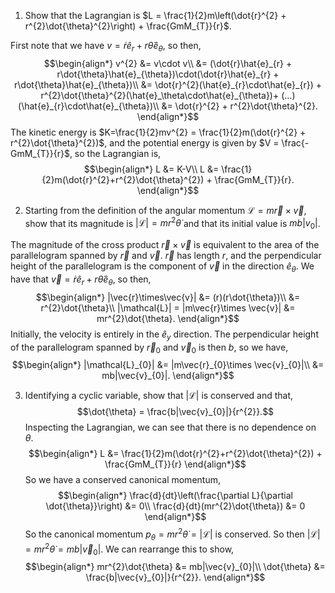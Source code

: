 1. Show that the Lagrangian is $L = \frac{1}{2}m\left(\dot{r}^{2} + r^{2}\dot{\theta}^{2}\right) + \frac{GmM_{T}}{r}$.

First note that we have $v = \dot{r}\hat{e}_{r} + r\dot{\theta}\hat{e}_{\theta}$, so then,
$$\begin{align*}
v^{2} &= v\cdot v\\
&= (\dot{r}\hat{e}_{r} + r\dot{\theta}\hat{e}_{\theta})\cdot(\dot{r}\hat{e}_{r} + r\dot{\theta}\hat{e}_{\theta})\\
&= \dot{r}^{2}(\hat{e}_{r}\cdot\hat{e}_{r}) + r^{2}\dot{\theta}^{2}(\hat{e}_\theta\cdot\hat{e}_{\theta})+ (...)(\hat{e}_{r}\cdot\hat{e}_{\theta})\\
&= \dot{r}^{2} + r^{2}\dot{\theta}^{2}.
\end{align*}$$
The kinetic energy is $K=\frac{1}{2}mv^{2} = \frac{1}{2}m(\dot{r}^{2} + r^{2}\dot{\theta}^{2})$, and the potential energy is given by $V = \frac{-GmM_{T}}{r}$, so the Lagrangian is,
$$\begin{align*}
L &= K-V\\
L &= \frac{1}{2}m(\dot{r}^{2}+r^{2}\dot{\theta}^{2}) + \frac{GmM_{T}}{r}.
\end{align*}$$

2. Starting from the definition of the angular momentum $\mathcal{L} = m\vec{r}\times \vec{v}$, show that its magnitude is $|\mathcal{L}| = mr^{2}\dot{\theta}$ and that its initial value is $mb|v_{0}|$.

The magnitude of the cross product $\vec{r}\times \vec{v}$ is equivalent to the area of the parallelogram spanned by $\vec{r}$ and $\vec{v}$.
$\vec{r}$ has length $r$, and the perpendicular height of the parallelogram is the component of $\vec{v}$ in the direction $\hat{e}_{\theta}$. We have that $\vec{v} = \dot{r}\hat{e}_{r} + r\dot{\theta}\hat{e}_{\theta}$, so then,
$$\begin{align*}
|\vec{r}\times\vec{v}| &= (r)(r\dot{\theta})\\
&= r^{2}\dot{\theta}\\
|\mathcal{L}| = |m\vec{r}\times \vec{v}| &= mr^{2}\dot{\theta}.
\end{align*}$$
Initially, the velocity is entirely in the $\hat{e}_{y}$ direction. The perpendicular height of the parallelogram spanned by $\vec{r}_{0}$ and $\vec{v}_{0}$ is then $b$, so we have,
$$\begin{align*}
|\mathcal{L}_{0}| &= |m\vec{r}_{0}\times \vec{v}_{0}|\\
&= mb|\vec{v}_{0}|.
\end{align*}$$

3. Identifying a cyclic variable, show that $|\mathcal{L}|$ is conserved and that,$$\dot{\theta} = \frac{b|\vec{v}_{0}|}{r^{2}}.$$
Inspecting the Lagrangian, we can see that there is no dependence on $\theta$.
$$\begin{align*}
L &= \frac{1}{2}m(\dot{r}^{2}+r^{2}\dot{\theta}^{2}) + \frac{GmM_{T}}{r}
\end{align*}$$
So we have a conserved canonical momentum,
$$\begin{align*}
\frac{d}{dt}\left(\frac{\partial L}{\partial \dot{\theta}}\right) &= 0\\
\frac{d}{dt}(mr^{2}\dot{\theta}) &= 0
\end{align*}$$
So the canonical momentum $p_{\theta} = mr^{2}\dot{\theta} = |\mathcal{L}|$ is conserved.
So then $|\mathcal{L}| = mr^{2}\dot{\theta} = mb|\vec{v}_{0}|$. We can rearrange this to show,
$$\begin{align*}
mr^{2}\dot{\theta} &= mb|\vec{v}_{0}|\\
\dot{\theta} &= \frac{b|\vec{v}_{0}|}{r^{2}}.
\end{align*}$$
